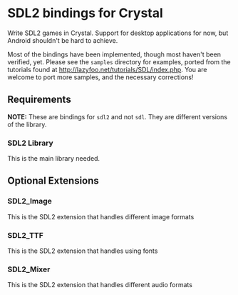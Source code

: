# SDL2 bindings for Crystal

Write SDL2 games in Crystal. Support for desktop applications for now, but
Android shouldn't be hard to achieve.

Most of the bindings have been implemented, though most haven't been verified,
yet. Please see the `samples` directory for examples, ported from the tutorials
found at <http://lazyfoo.net/tutorials/SDL/index.php>. You are welcome to port
more samples, and the necessary corrections!

## Requirements

**NOTE:** These are bindings for `sdl2` and not `sdl`. They are different versions of the library.

### SDL2 Library
This is the main library needed.

## Optional Extensions

### SDL2_Image
This is the SDL2 extension that handles different image formats

### SDL2_TTF
This is the SDL2 extension that handles using fonts

### SDL2_Mixer
This is the SDL2 extension that handles different audio formats

